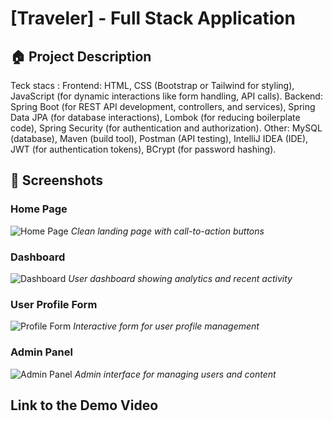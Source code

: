 # [Traveler] - Full Stack Application

## 🏠 Project Description
Teck stacs :
Frontend: HTML, CSS (Bootstrap or Tailwind for styling), JavaScript (for dynamic interactions like form handling, API calls).
Backend: Spring Boot (for REST API development, controllers, and services), Spring Data JPA (for database interactions), Lombok (for reducing boilerplate code), Spring Security (for authentication and authorization).
Other: MySQL (database), Maven (build tool), Postman (API testing), IntelliJ IDEA (IDE), JWT (for authentication tokens), BCrypt (for password hashing).

## 📸 Screenshots

### Home Page
![Home Page](screenshots/home-page.png)
*Clean landing page with call-to-action buttons*

### Dashboard
![Dashboard](screenshots/dashboard.png)
*User dashboard showing analytics and recent activity*

### User Profile Form
![Profile Form](screenshots/profile-form.png)
*Interactive form for user profile management*

### Admin Panel
![Admin Panel](screenshots/admin-panel.png)
*Admin interface for managing users and content*

## Link to the Demo Video

